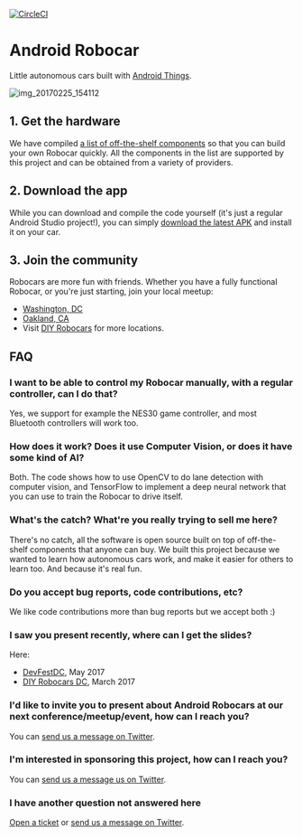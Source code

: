 [![CircleCI](https://circleci.com/gh/zugaldia/android-robocar/tree/master.svg?style=svg)](https://circleci.com/gh/zugaldia/android-robocar/tree/master)

# Android Robocar

Little autonomous cars built with [Android Things](https://developer.android.com/things).

![img_20170225_154112](https://cloud.githubusercontent.com/assets/6964/23334669/afefdc60-fb71-11e6-91ca-f8d1c32df33e.jpg)

## 1. Get the hardware

We have compiled [a list of off-the-shelf components](https://www.github.com/zugaldia/android-robocar/wiki/Hardware) so that you can build your own Robocar quickly. All the components in the list are supported by this project and can be obtained from a variety of providers.

## 2. Download the app

While you can download and compile the code yourself (it's just a regular Android Studio project!), you can simply [download the latest APK](https://30-83142122-gh.circle-artifacts.com/0/tmp/circle-artifacts.tuAh78n/apk/robocar-0.1-SNAPSHOT-debug.apk) and install it on your car.

## 3. Join the community

Robocars are more fun with friends. Whether you have a fully functional Robocar, or you're just starting, join your local meetup:

- [Washington, DC](https://www.meetup.com/DIYRobocarsDC)
- [Oakland, CA](https://www.meetup.com/DIYRobocars)
- Visit [DIY Robocars](https://www.diyrobocars.com) for more locations.

## FAQ

### I want to be able to control my Robocar manually, with a regular controller, can I do that?

Yes, we support for example the NES30 game controller, and most Bluetooth controllers will work too.

### How does it work? Does it use Computer Vision, or does it have some kind of AI?

Both. The code shows how to use OpenCV to do lane detection with computer vision, and TensorFlow to implement a deep neural network that you can use to train the Robocar to drive itself.

### What's the catch? What're you really trying to sell me here?

There's no catch, all the software is open source built on top of off-the-shelf components that anyone can buy. We built this project because we wanted to learn how autonomous cars work, and make it easier for others to learn too. And because it's real fun.

### Do you accept bug reports, code contributions, etc?

We like code contributions more than bug reports but we accept both :)

### I saw you present recently, where can I get the slides?

Here:

- [DevFestDC](https://goo.gl/sWaFS6), May 2017
- [DIY Robocars DC](https://goo.gl/pgukCv), March 2017

### I'd like to invite you to present about Android Robocars at our next conference/meetup/event, how can I reach you?

You can [send us a message on Twitter](https://twitter.com/androidrobocar).

### I'm interested in sponsoring this project, how can I reach you?

You can [send us a message us on Twitter](https://twitter.com/androidrobocar).

### I have another question not answered here

[Open a ticket](https://github.com/zugaldia/android-robocar/issues/new) or [send us a message on Twitter](https://twitter.com/androidrobocar).